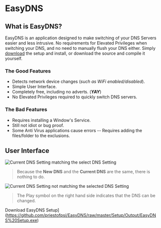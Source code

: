 # EasyDNS
## What is EasyDNS?
EasyDNS is an application designed to make switching of your DNS Servers easier and less intrusive. No requirements for Elevated Privileges when switching your DNS, and no need to manually flush your DNS either. 
Simply [download](https://github.com/priestofpsi/EasyDNS/raw/master/Setup/Output/EasyDNS%20Setup.exe) the setup and install, or download the source and compile it yourself.

### The Good Features
 - Detects network device changes (*such as WiFi enabled/disabled*).
 - Simple User Interface.
 - Completely free, including no adverts. (***YAY***)
 - No Elevated Privileges required to quickly switch DNS servers.
### The Bad Features
 - Requires installing a Window's Service.
 - Still not idiot or bug proof.
 - Some Anti Virus applications cause errors
-- Requires adding the files/folder to the exclusions.

## User Interface
![Current DNS Setting matching the select DNS Setting](https://images2.imgbox.com/d4/c9/tOlw7FJb_o.png)

> Because the **New DNS** and the **Current DNS** are the same, there is nothing
> to do.


![Current DNS Setting not matching the selected DNS Setting](https://images2.imgbox.com/84/8f/YnLzODQu_o.png)

> The Play symbol on the right hand side indicates that the DNS can be
> changed.

Download EasyDNS Setup](https://github.com/priestofpsi/EasyDNS/raw/master/Setup/Output/EasyDNS%20Setup.exe)
<!--stackedit_data:
eyJoaXN0b3J5IjpbODA2NDQ2Nzk1LC0xODY3NzM0MDM1LC04Nz
k0ODEyMzEsMTU5OTYxOTE5NV19
-->